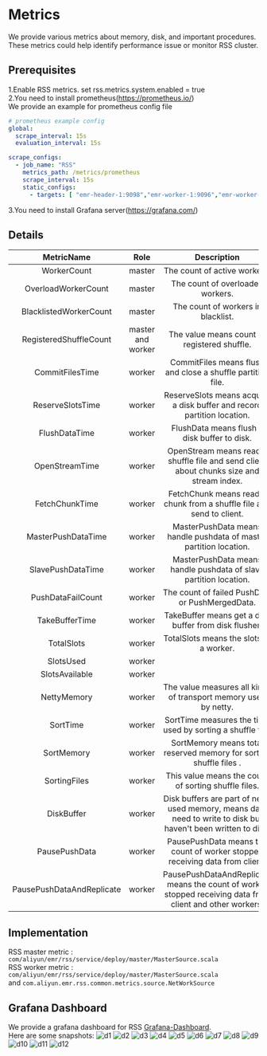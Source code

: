 # Metrics

We provide various metrics about memory, disk, and important procedures. These metrics could help identify performance
issue or monitor RSS cluster.

## Prerequisites

1.Enable RSS metrics.
set rss.metrics.system.enabled = true  
2.You need to install prometheus(https://prometheus.io/)  
We provide an example for prometheus config file

```yaml
# prometheus example config
global:
  scrape_interval: 15s
  evaluation_interval: 15s

scrape_configs:
  - job_name: "RSS"
    metrics_path: /metrics/prometheus
    scrape_interval: 15s
    static_configs:
      - targets: [ "emr-header-1:9098","emr-worker-1:9096","emr-worker-2:9096","emr-worker-3:9096","emr-worker-4:9096" ]
```

3.You need to install Grafana server(https://grafana.com/)

## Details

| MetricName | Role | Description |
| :---: | :---: | :--: |
| WorkerCount      |   master    |  The count of active workers.     |
| OverloadWorkerCount      |  master     | The count of overloaded workers.       |
| BlacklistedWorkerCount      | master      | The count of workers in blacklist.       |
| RegisteredShuffleCount      | master and worker      | The value means count of registered shuffle. |
| CommitFilesTime      | worker      | CommitFiles means flush and close a shuffle partition file.      |
| ReserveSlotsTime      | worker      | ReserveSlots means acquire a disk buffer and record partition location.      |
| FlushDataTime      | worker      | FlushData means flush a disk buffer to disk.      |
| OpenStreamTime      | worker      | OpenStream means read a shuffle file and send client about chunks size and stream index.      |
| FetchChunkTime      | worker      | FetchChunk means read a chunk from a shuffle file and send to client.      |
| MasterPushDataTime      | worker      | MasterPushData means handle pushdata of master partition location.      |
| SlavePushDataTime      | worker      | MasterPushData means handle pushdata of slave partition location.      |
| PushDataFailCount      | worker      | The count of failed PushData or PushMergedData.      |
| TakeBufferTime      | worker      | TakeBuffer means get a disk buffer from disk flusher.      |
| TotalSlots      | worker      | TotalSlots means the slots of a worker.      |
| SlotsUsed      | worker      |       |
| SlotsAvailable      | worker      |       |
| NettyMemory      | worker      | The value measures all kinds of transport memory used by netty.      |
| SortTime      | worker      | SortTime measures the time used by sorting a shuffle file.      |
| SortMemory      | worker      | SortMemory means total reserved memory for sorting shuffle files .      |
| SortingFiles      | worker      | This value means the count of sorting shuffle files.      |
| DiskBuffer      | worker      | Disk buffers are part of netty used memory, means data need to write to disk but haven't been written to disk.      |
| PausePushData      | worker      | PausePushData means the count of worker stopped receiving data from client.      |
| PausePushDataAndReplicate      | worker      | PausePushDataAndReplicate means the count of worker stopped receiving data from client and other workers.      |

## Implementation

RSS master metric : `com/aliyun/emr/rss/service/deploy/master/MasterSource.scala`  
RSS worker metric : `com/aliyun/emr/rss/service/deploy/master/MasterSource.scala`  
and `com.aliyun.emr.rss.common.metrics.source.NetWorkSource`  

## Grafana Dashboard

We provide a grafana dashboard for RSS [Grafana-Dashboard](assets/grafana/rss-dashboard.json).  
Here are some snapshots:
![d1](assets/img/dashboard1.png)
![d2](assets/img/dashboard2.png)
![d3](assets/img/dashboard3.png)
![d4](assets/img/dashboard4.png)
![d5](assets/img/dashboard5.png)
![d6](assets/img/dashboard6.png)
![d7](assets/img/dashboard7.png)
![d8](assets/img/dashboard8.png)
![d9](assets/img/dashboard9.png)
![d10](assets/img/dashboard10.png)
![d11](assets/img/dashboard11.png)
![d12](assets/img/dashboard12.png)
